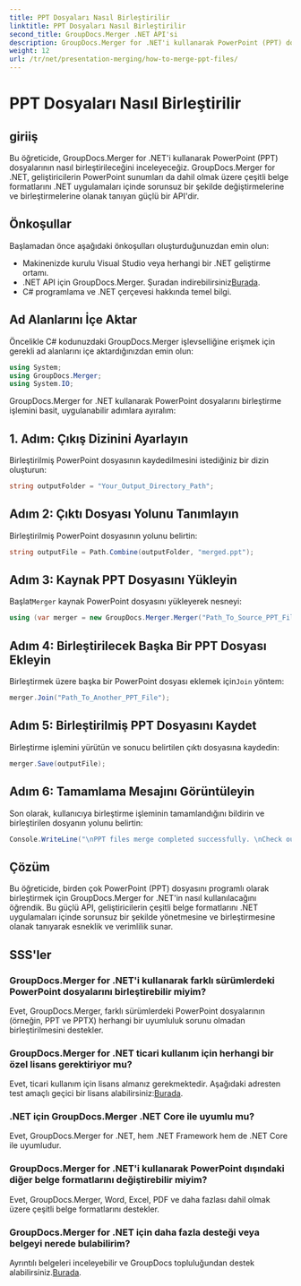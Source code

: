 ```yaml
---
title: PPT Dosyaları Nasıl Birleştirilir
linktitle: PPT Dosyaları Nasıl Birleştirilir
second_title: GroupDocs.Merger .NET API'si
description: GroupDocs.Merger for .NET'i kullanarak PowerPoint (PPT) dosyalarını zahmetsizce nasıl birleştireceğinizi öğrenin. Bu güçlü API ile .NET uygulamalarınızı geliştirin.
weight: 12
url: /tr/net/presentation-merging/how-to-merge-ppt-files/
---
```


# PPT Dosyaları Nasıl Birleştirilir

## giriiş
Bu öğreticide, GroupDocs.Merger for .NET'i kullanarak PowerPoint (PPT) dosyalarının nasıl birleştirileceğini inceleyeceğiz. GroupDocs.Merger for .NET, geliştiricilerin PowerPoint sunumları da dahil olmak üzere çeşitli belge formatlarını .NET uygulamaları içinde sorunsuz bir şekilde değiştirmelerine ve birleştirmelerine olanak tanıyan güçlü bir API'dir.
## Önkoşullar
Başlamadan önce aşağıdaki önkoşulları oluşturduğunuzdan emin olun:
- Makinenizde kurulu Visual Studio veya herhangi bir .NET geliştirme ortamı.
-  .NET API için GroupDocs.Merger. Şuradan indirebilirsiniz[Burada](https://releases.groupdocs.com/merger/net/).
- C# programlama ve .NET çerçevesi hakkında temel bilgi.

## Ad Alanlarını İçe Aktar
Öncelikle C# kodunuzdaki GroupDocs.Merger işlevselliğine erişmek için gerekli ad alanlarını içe aktardığınızdan emin olun:
```csharp
using System; 
using GroupDocs.Merger;
using System.IO;
```

GroupDocs.Merger for .NET kullanarak PowerPoint dosyalarını birleştirme işlemini basit, uygulanabilir adımlara ayıralım:
## 1. Adım: Çıkış Dizinini Ayarlayın
Birleştirilmiş PowerPoint dosyasının kaydedilmesini istediğiniz bir dizin oluşturun:
```csharp
string outputFolder = "Your_Output_Directory_Path";
```
## Adım 2: Çıktı Dosyası Yolunu Tanımlayın
Birleştirilmiş PowerPoint dosyasının yolunu belirtin:
```csharp
string outputFile = Path.Combine(outputFolder, "merged.ppt");
```
## Adım 3: Kaynak PPT Dosyasını Yükleyin
 Başlat`Merger` kaynak PowerPoint dosyasını yükleyerek nesneyi:
```csharp
using (var merger = new GroupDocs.Merger.Merger("Path_To_Source_PPT_File"))
```
## Adım 4: Birleştirilecek Başka Bir PPT Dosyası Ekleyin
 Birleştirmek üzere başka bir PowerPoint dosyası eklemek için`Join` yöntem:
```csharp
merger.Join("Path_To_Another_PPT_File");
```
## Adım 5: Birleştirilmiş PPT Dosyasını Kaydet
Birleştirme işlemini yürütün ve sonucu belirtilen çıktı dosyasına kaydedin:
```csharp
merger.Save(outputFile);
```
## Adım 6: Tamamlama Mesajını Görüntüleyin
Son olarak, kullanıcıya birleştirme işleminin tamamlandığını bildirin ve birleştirilen dosyanın yolunu belirtin:
```csharp
Console.WriteLine("\nPPT files merge completed successfully. \nCheck output in {0}", outputFolder);
```

## Çözüm
Bu öğreticide, birden çok PowerPoint (PPT) dosyasını programlı olarak birleştirmek için GroupDocs.Merger for .NET'in nasıl kullanılacağını öğrendik. Bu güçlü API, geliştiricilerin çeşitli belge formatlarını .NET uygulamaları içinde sorunsuz bir şekilde yönetmesine ve birleştirmesine olanak tanıyarak esneklik ve verimlilik sunar.

## SSS'ler
### GroupDocs.Merger for .NET'i kullanarak farklı sürümlerdeki PowerPoint dosyalarını birleştirebilir miyim?
Evet, GroupDocs.Merger, farklı sürümlerdeki PowerPoint dosyalarının (örneğin, PPT ve PPTX) herhangi bir uyumluluk sorunu olmadan birleştirilmesini destekler.
### GroupDocs.Merger for .NET ticari kullanım için herhangi bir özel lisans gerektiriyor mu?
 Evet, ticari kullanım için lisans almanız gerekmektedir. Aşağıdaki adresten test amaçlı geçici bir lisans alabilirsiniz:[Burada](https://purchase.groupdocs.com/temporary-license/).
### .NET için GroupDocs.Merger .NET Core ile uyumlu mu?
Evet, GroupDocs.Merger for .NET, hem .NET Framework hem de .NET Core ile uyumludur.
### GroupDocs.Merger for .NET'i kullanarak PowerPoint dışındaki diğer belge formatlarını değiştirebilir miyim?
Evet, GroupDocs.Merger, Word, Excel, PDF ve daha fazlası dahil olmak üzere çeşitli belge formatlarını destekler.
### GroupDocs.Merger for .NET için daha fazla desteği veya belgeyi nerede bulabilirim?
Ayrıntılı belgeleri inceleyebilir ve GroupDocs topluluğundan destek alabilirsiniz.[Burada](https://forum.groupdocs.com/c/merger/32).
